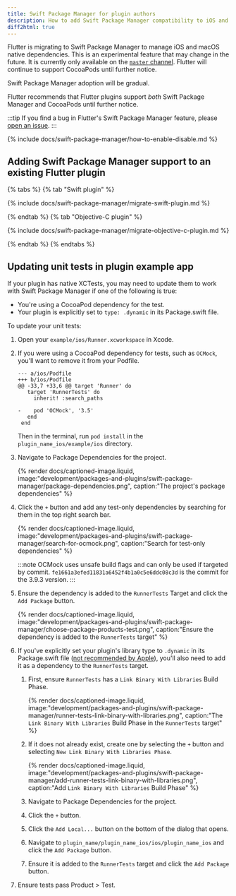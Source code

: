 ```yaml
---
title: Swift Package Manager for plugin authors
description: How to add Swift Package Manager compatibility to iOS and macOS plugins
diff2html: true
---
```


Flutter is migrating to Swift Package Manager to manage iOS and macOS native
dependencies.
This is an experimental feature that may change in the future.
It is currently only available on the [`master` channel][].
Flutter will continue to support CocoaPods until further notice.

Swift Package Manager adoption will be gradual.

Flutter recommends that Flutter plugins support _both_ Swift Package Manager
and CocoaPods until further notice.

:::tip
If you find a bug in Flutter's Swift Package Manager feature,
please [open an issue][].
:::

[`master` channel]: /release/upgrade#switching-flutter-channels
[open an issue]: {{site.github}}/flutter/flutter/issues/new?template=2_bug.yml

{% include docs/swift-package-manager/how-to-enable-disable.md %}

## Adding Swift Package Manager support to an existing Flutter plugin

{% tabs %}
{% tab "Swift plugin" %}

{% include docs/swift-package-manager/migrate-swift-plugin.md %}

{% endtab %}
{% tab "Objective-C plugin" %}

{% include docs/swift-package-manager/migrate-objective-c-plugin.md %}

{% endtab %}
{% endtabs %}

## Updating unit tests in plugin example app

If your plugin has native XCTests, you may need to update them to work with
Swift Package Manager if one of the following is true:

* You're using a CocoaPod dependency for the test.
* Your plugin is explicitly set to `type: .dynamic` in its Package.swift file.

To update your unit tests:

1. Open your `example/ios/Runner.xcworkspace` in Xcode.

2. If you were using a CocoaPod dependency for tests, such as `OCMock`,
   you'll want to remove it from your Podfile.

   ```diff2html
   --- a/ios/Podfile
   +++ b/ios/Podfile
   @@ -33,7 +33,6 @@ target 'Runner' do
      target 'RunnerTests' do
        inherit! :search_paths
   
   -    pod 'OCMock', '3.5'
      end
    end
   ```

   Then in the terminal, run `pod install` in the `plugin_name_ios/example/ios`
   directory.

3. Navigate to Package Dependencies for the project.

   {% render docs/captioned-image.liquid,
   image:"development/packages-and-plugins/swift-package-manager/package-dependencies.png",
   caption:"The project's package dependencies" %}

4. Click the `+` button and add any test-only dependencies by searching for them
   in the top right search bar.

   {% render docs/captioned-image.liquid,
   image:"development/packages-and-plugins/swift-package-manager/search-for-ocmock.png",
   caption:"Search for test-only dependencies" %}

   :::note
   OCMock uses unsafe build flags and can only be used if targeted by commit.
   `fe1661a3efed11831a6452f4b1a0c5e6ddc08c3d` is the commit for the 3.9.3
   version.
   :::

5. Ensure the dependency is added to the `RunnerTests` Target and click the
   `Add Package` button.

   {% render docs/captioned-image.liquid,
   image:"development/packages-and-plugins/swift-package-manager/choose-package-products-test.png",
   caption:"Ensure the dependency is added to the `RunnerTests` target" %}

6. If you've explicitly set your plugin's library type to `.dynamic` in its
   Package.swift file
   ([not recommended by Apple][library type recommendations]),
   you'll also need to add it as a dependency to the `RunnerTests` target.

   1. First, ensure `RunnerTests` has a `Link Binary With Libraries` Build
      Phase.
   
      {% render docs/captioned-image.liquid,
      image:"development/packages-and-plugins/swift-package-manager/runner-tests-link-binary-with-libraries.png",
      caption:"The `Link Binary With Libraries` Build Phase in the `RunnerTests` target" %}

   2. If it does not already exist, create one by selecting the `+` button and
      selecting `New Link Binary With Libraries Phase`.

      {% render docs/captioned-image.liquid,
      image:"development/packages-and-plugins/swift-package-manager/add-runner-tests-link-binary-with-libraries.png",
      caption:"Add `Link Binary With Libraries` Build Phase" %}

   3. Navigate to Package Dependencies for the project.

   4. Click the `+` button.

   5. Click the `Add Local...` button on the bottom of the dialog that opens.

   6. Navigate to `plugin_name/plugin_name_ios/ios/plugin_name_ios` and click
      the `Add Package` button.

   7. Ensure it is added to the `RunnerTests` target and click the `Add Package`
      button.

7. Ensure tests pass Product > Test.

[library type recommendations]: https://developer.apple.com/documentation/packagedescription/product/library(name:type:targets:)